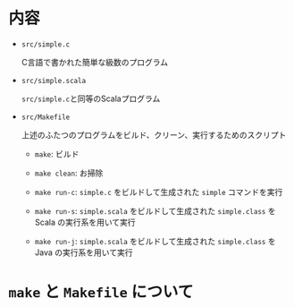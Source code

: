 # 内容

- `src/simple.c`

    C言語で書かれた簡単な級数のプログラム

- `src/simple.scala`

    `src/simple.c`と同等のScalaプログラム

- `src/Makefile`

    上述のふたつのプログラムをビルド、クリーン、実行するためのスクリプト

    - `make`: ビルド

    - `make clean`: お掃除

    - `make run-c`: `simple.c` をビルドして生成された `simple` コマンドを実行

    - `make run-s`: `simple.scala` をビルドして生成された `simple.class` を Scala の実行系を用いて実行

    - `make run-j`: `simple.scala` をビルドして生成された `simple.class` を Java の実行系を用いて実行

# `make` と `Makefile` について


